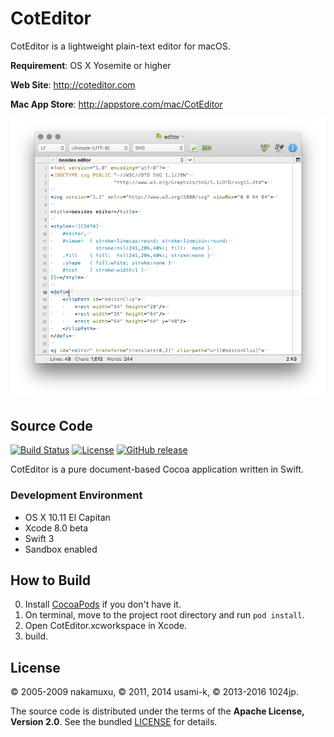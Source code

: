 
CotEditor
=============================

CotEditor is a lightweight plain-text editor for macOS.

__Requirement__: OS X Yosemite or higher

__Web Site__: <http://coteditor.com>

__Mac App Store__: <http://appstore.com/mac/CotEditor>

![screenshot](screenshot.png)



Source Code
-----------------------------

[![Build Status](https://travis-ci.org/coteditor/CotEditor.svg?branch=develop)](https://travis-ci.org/coteditor/CotEditor)
[![License](https://img.shields.io/github/license/coteditor/CotEditor.svg)](https://github.com/coteditor/CotEditor/blob/develop/LICENSE)
[![GitHub release](https://img.shields.io/github/release/coteditor/CotEditor.svg)](https://github.com/coteditor/CotEditor/releases/latest)

CotEditor is a pure document-based Cocoa application written in Swift.


### Development Environment

- OS X 10.11 El Capitan
- Xcode 8.0 beta
- Swift 3
- Sandbox enabled



How to Build
-----------------------------

0. Install [CocoaPods](http://cocoapods.org) if you don't have it.
1. On terminal, move to the project root directory and run `pod install`.
2. Open CotEditor.xcworkspace in Xcode.
3. build.



License
-----------------------------

© 2005-2009 nakamuxu,
© 2011, 2014 usami-k,
© 2013-2016 1024jp.

The source code is distributed under the terms of the __Apache License, Version 2.0__. See the bundled [LICENSE](LICENSE) for details.
